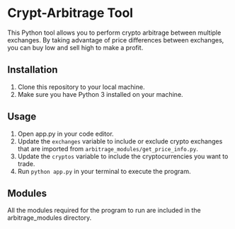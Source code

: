 # Crypt-Arbitrage Tool

This Python tool allows you to perform crypto arbitrage between multiple exchanges. By taking advantage of price differences between exchanges, you can buy low and sell high to make a profit.

## Installation

1. Clone this repository to your local machine.
2. Make sure you have Python 3 installed on your machine.

## Usage

1. Open app.py in your code editor.
2. Update the `exchanges` variable to include or exclude crypto exchanges that are imported from `arbitrage_modules/get_price_info.py`.
3. Update the `cryptos` variable to include the cryptocurrencies you want to trade.
4. Run `python app.py` in your terminal to execute the program.

## Modules

All the modules required for the program to run are included in the arbitrage_modules directory.
